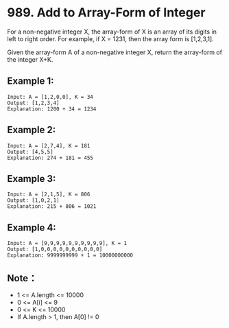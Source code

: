 # 989. Add to Array-Form of Integer

For a non-negative integer X, the array-form of X is an array of its digits in left to right order.  For example, if X = 1231, then the array form is [1,2,3,1].

Given the array-form A of a non-negative integer X, return the array-form of the integer X+K.

## Example 1:

```
Input: A = [1,2,0,0], K = 34
Output: [1,2,3,4]
Explanation: 1200 + 34 = 1234
```

## Example 2:

```
Input: A = [2,7,4], K = 181
Output: [4,5,5]
Explanation: 274 + 181 = 455
```

## Example 3:

```
Input: A = [2,1,5], K = 806
Output: [1,0,2,1]
Explanation: 215 + 806 = 1021
```

## Example 4:

```
Input: A = [9,9,9,9,9,9,9,9,9,9], K = 1
Output: [1,0,0,0,0,0,0,0,0,0,0]
Explanation: 9999999999 + 1 = 10000000000
```

## Note：

* 1 <= A.length <= 10000
* 0 <= A[i] <= 9
* 0 <= K <= 10000
* If A.length > 1, then A[0] != 0